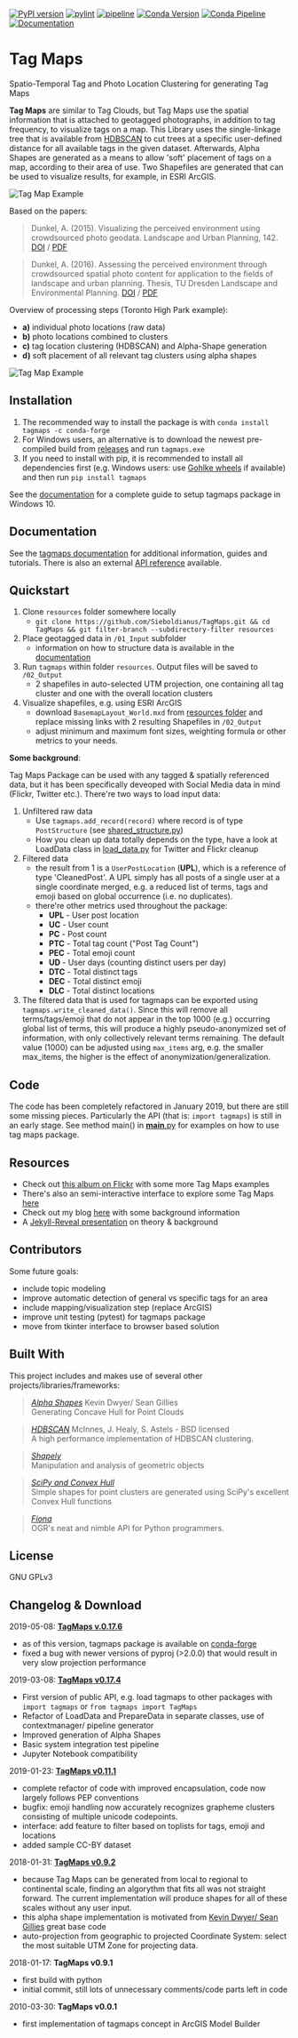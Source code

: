 [![PyPI version](https://ad.vgiscience.org/tagmaps/pypi.svg)](https://pypi.org/project/tagmaps/) [![pylint](https://ad.vgiscience.org/tagmaps/pylint.svg)](https://github.com/Sieboldianus/TagMaps) [![pipeline](https://ad.vgiscience.org/tagmaps/pipeline.svg)](https://github.com/Sieboldianus/TagMaps) [![Conda Version](https://ad.vgiscience.org/tagmaps/conda-forge.svg)](https://anaconda.org/conda-forge/tagmaps) [![Conda Pipeline](https://dev.azure.com/conda-forge/feedstock-builds/_apis/build/status/tagmaps-feedstock?branchName=master)](https://dev.azure.com/conda-forge/feedstock-builds/_build/latest?definitionId=6736&branchName=master) [![Documentation](https://ad.vgiscience.org/tagmaps/documentation.svg)](https://ad.vgiscience.org/tagmaps/docs/)

# Tag Maps

Spatio-Temporal Tag and Photo Location Clustering for generating Tag Maps

**Tag Maps** are similar to Tag Clouds, but Tag Maps use the spatial information that is attached to geotagged photographs, in addition to tag frequency, to visualize tags on a map.
This Library uses the single-linkage tree that is available from [HDBSCAN](https://github.com/scikit-learn-contrib/hdbscan) to cut trees at a specific user-defined distance for all available tags in the given dataset.
Afterwards, Alpha Shapes are generated as a means to allow 'soft' placement of tags on a map, according to their area of use. Two Shapefiles are generated that can be used to visualize results, for example, in ESRI ArcGIS.

![Tag Map Example](https://ad.vgiscience.org/tagmaps/img6.png?raw=true)

Based on the papers:

> Dunkel, A. (2015). Visualizing the perceived environment using crowdsourced photo geodata. Landscape and Urban Planning, 142. [DOI](http://doi.org/10.1016/j.landurbplan.2015.02.022) / [PDF](http://alexanderdunkel.com/AuthorManuscript_Visualizing%20the%20perceived%20environment.pdf)

> Dunkel, A. (2016). Assessing the perceived environment through crowdsourced spatial photo content for application to the fields of landscape and urban planning. Thesis, TU Dresden Landscape and Environmental Planning. [DOI](https://nbn-resolving.org/urn:nbn:de:bsz:14-qucosa-207927) / [PDF](http://alexanderdunkel.com/Dissertation_AlexanderDunkel.pdf)

Overview of processing steps (Toronto High Park example):

* **a)** individual photo locations (raw data)
* **b)** photo locations combined to clusters
* **c)** tag location clustering (HDBSCAN) and Alpha-Shape generation
* **d)** soft placement of all relevant tag clusters using alpha shapes

![Tag Map Example](https://ad.vgiscience.org/tagmaps/tagmaps_steps.png?raw=true)

## Installation

1. The recommended way to install the package is with `conda install tagmaps -c conda-forge`
2. For Windows users, an alternative is to download the newest pre-compiled build from [releases](../../releases) and run `tagmaps.exe`
3. If you need to install with pip, it is recommended to install all dependencies first (e.g. Windows users: use [Gohlke wheels](<https://www.lfd.uci.edu/~gohlke/pythonlibs/>) if available) and then run `pip install tagmaps`

See the [documentation](https://ad.vgiscience.org/tagmaps/docs/user-guide/installation/) for a complete guide to setup tagmaps package in Windows 10.

## Documentation

See the [tagmaps documentation](https://ad.vgiscience.org/tagmaps/docs/) for additional information, guides and tutorials. There is also an external [API reference](https://ad.vgiscience.org/tagmaps/docs/api/tagmaps_.html) available.

## Quickstart

1. Clone `resources` folder somewhere locally
   - `git clone https://github.com/Sieboldianus/TagMaps.git && cd TagMaps && git filter-branch --subdirectory-filter resources`
2. Place geotagged data in `/01_Input` subfolder
   - information on how to structure data is available in the [documentation](https://ad.vgiscience.org/tagmaps/docs/user-guide/use-your-own-data/)
3. Run `tagmaps` within folder `resources`. Output files will be saved to `/02_Output`  
   - 2 shapefiles in auto-selected UTM projection, one containing all tag cluster and one with the overall location clusters
3. Visualize shapefiles, e.g. using ESRI ArcGIS
   - download `BasemapLayout_World.mxd` from [resources folder](/resources/) and replace missing links with 2 resulting Shapefiles in `/02_Output`
   - adjust minimum and maximum font sizes, weighting formula or other metrics to your needs.

**Some background**:

Tag Maps Package can be used with any tagged & spatially referenced data, but it has been specifically deveoped with Social Media data in mind (Flickr, Twitter etc.).
There're two ways to load input data:

1. Unfiltered raw data
   - Use `tagmaps.add_record(record)` where record is of type `PostStructure` (see [shared_structure.py](/tagmaps/classes/shared_structure.py))
   - How you clean up data totally depends on the type, have a look at LoadData class in [load_data.py](/tagmaps/classes/load_data.py) for Twitter and Flickr cleanup
2. Filtered data
   - the result from 1 is a `UserPostLocation` (**UPL**), which is a reference of type 'CleanedPost'. A UPL simply has all posts of a single user at a single coordinate merged,
     e.g. a reduced list of terms, tags and emoji based on global occurrence (i.e. no duplicates).
   - there're other metrics used throughout the package:
     - **UPL** - User post location
     - **UC** - User count
     - **PC** - Post count
     - **PTC** - Total tag count ("Post Tag Count")
     - **PEC** - Total emoji count
     - **UD** - User days (counting distinct users per day)
     - **DTC** - Total distinct tags
     - **DEC** - Total distinct emoji
     - **DLC** - Total distinct locations
3. The filtered data that is used for tagmaps can be exported using `tagmaps.write_cleaned_data()`.
   Since this will remove all terms/tags/emoji that do not appear in the top 1000 (e.g.) occurring global list of terms,
   this will produce a highly pseudo-anonymized set of information, with only collectively relevant terms remaining.
   The default value (1000) can be adjusted using `max_items` arg, e.g. the smaller max_items, the higher is the effect of anonymization/generalization.

## Code

The code has been completely refactored in January 2019, but there are still some missing pieces.
Particularly the API (that is: `import tagmaps`) is still in an early stage. See method main() in [**main**.py](/tagmaps/__main__.py)
for examples on how to use tag maps package.

## Resources

- Check out [this album on Flickr](https://www.flickr.com/photos/64974314@N08/albums/72157628868173205) with some more Tag Maps examples
- There's also an semi-interactive interface to explore some Tag Maps [here](http://maps.alexanderdunkel.com/)
- Check out my blog [here](http://blog.alexanderdunkel.com/) with some background information
- A [Jekyll-Reveal presentation](https://ad.vgiscience.org/tagmaps_intro/) on theory & background

## Contributors

Some future goals:

- include topic modeling
- improve automatic detection of general vs specific tags for an area
- include mapping/visualization step (replace ArcGIS)
- improve unit testing (pytest) for tagmaps package
- move from tkinter interface to browser based solution

## Built With

This project includes and makes use of several other projects/libraries/frameworks:

> [_Alpha Shapes_](http://blog.thehumangeo.com/2014/05/12/drawing-boundaries-in-python/) Kevin Dwyer/ Sean Gillies  
> Generating Concave Hull for Point Clouds

> [_HDBSCAN_](https://github.com/scikit-learn-contrib/hdbscan) McInnes, J. Healy, S. Astels - BSD licensed  
> A high performance implementation of HDBSCAN clustering.

> [_Shapely_](https://github.com/Toblerity/Shapely)  
> Manipulation and analysis of geometric objects

> [_SciPy and Convex Hull_](https://docs.scipy.org/doc/scipy/reference/generated/scipy.spatial.ConvexHull.html#scipy.spatial.ConvexHull)  
> Simple shapes for point clusters are generated using SciPy's excellent Convex Hull functions

> [_Fiona_](https://github.com/Toblerity/Fiona)  
> OGR's neat and nimble API for Python programmers.

## License

GNU GPLv3

## Changelog & Download

2019-05-08: [**TagMaps v.0.17.6**](https://cloudstore.zih.tu-dresden.de/index.php/s/ahl8mKQVcXOGo8d/download)

- as of this version, tagmaps package is available on [conda-forge](<https://anaconda.org/conda-forge/tagmaps>)
- fixed a bug with newer versions of pyproj (>2.0.0) that would result in very slow projection performance

2019-03-08: [**TagMaps v0.17.4**](https://cloudstore.zih.tu-dresden.de/index.php/s/AcfL5ZkRhPas0O4/download)

- First version of public API, e.g. load tagmaps to other packages with `import tagmaps` or `from tagmaps import TagMaps`
- Refactor of LoadData and PrepareData in separate classes, use of contextmanager/ pipeline generator
- Improved generation of Alpha Shapes
- Basic system integration test pipeline
- Jupyter Notebook compatibility

2019-01-23: [**TagMaps v0.11.1**](https://cloudstore.zih.tu-dresden.de/index.php/s/QhKT3Pj9fk4H9ns/download)

- complete refactor of code with improved encapsulation, code now largely follows PEP conventions
- bugfix: emoji handling now accurately recognizes grapheme clusters consisting of multiple unicode codepoints.
- interface: add feature to filter based on toplists for tags, emoji and locations
- added sample CC-BY dataset

2018-01-31: [**TagMaps v0.9.2**](https://cloudstore.zih.tu-dresden.de/index.php/s/8EFfeJcpNCStQ9X/download)

- because Tag Maps can be generated from local to regional to continental scale, finding an algorythm that fits all was not straight forward. The current implementation will produce shapes for all of these scales without any user input.
- this alpha shape implementation is motivated from [Kevin Dwyer/ Sean Gillies](http://blog.thehumangeo.com/2014/05/12/drawing-boundaries-in-python/) great base code
- auto-projection from geographic to projected Coordinate System: select the most suitable UTM Zone for projecting data.

2018-01-17: **TagMaps v0.9.1**

- first build with python
- initial commit, still lots of unnecessary comments/code parts left in code

2010-03-30: **TagMaps v0.0.1**

- first implementation of tagmaps concept in ArcGIS Model Builder

[//]: # "Readme formatting based on https://gist.github.com/PurpleBooth/109311bb0361f32d87a2"
